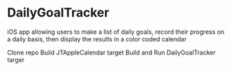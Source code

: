 # DailyGoalTracker
iOS app allowing users to make a list of daily goals, record their progress on a daily basis, then display the results in a color coded calendar

Clone repo
Build JTAppleCalendar target
Build and Run DailyGoalTracker targer
